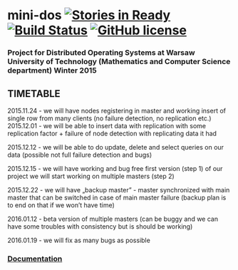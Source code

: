 # mini-dos [![Stories in Ready](https://badge.waffle.io/dzitkowskik/mini-dos.svg?label=ready&title=Ready)](http://waffle.io/dzitkowskik/mini-dos) [![Build Status](https://travis-ci.org/dzitkowskik/mini-dos.svg?branch=master)](https://travis-ci.org/dzitkowskik/mini-dos) [![GitHub license](https://img.shields.io/badge/license-Apache--2.0-blue.svg)](https://raw.githubusercontent.com/dzitkowskik/mini-dos/master/LICENSE)

### Project for Distributed Operating Systems at Warsaw University of Technology (Mathematics and Computer Science department) Winter 2015

## TIMETABLE

2015.11.24 - we will have nodes registering in master and working insert of single row from many clients (no failure detection, no replication etc.)
2015.12.01 - we will be able to insert data with replication with some replication factor + failure of node detection with replicating data it had

2015.12.12 - we will be able to do update, delete and select queries on our data (possible not full failure detection and bugs)

2015.12.15 - we will have working and bug free first version (step 1) of our project we will start working on multiple masters (step 2)

2015.12.22 - we will have „backup master” - master synchronized with main master that can be switched in case of main master failure (backup plan is to end on that if we won’t have time)

2016.01.12 - beta version of multiple masters (can be buggy and we can have some troubles with consistency but is should be working)

2016.01.19 - we will fix as many bugs as possible 

### [Documentation](https://github.com/dzitkowskik/mini-dos/wiki)
